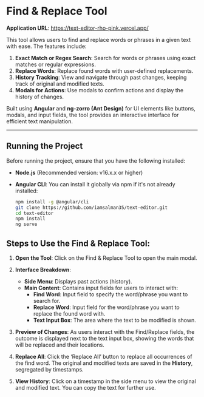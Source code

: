 # Find & Replace Tool
  **Application URL**: https://text-editor-rho-pink.vercel.app/
  
This tool allows users to find and replace words or phrases in a given text with ease. The features include:

1. **Exact Match or Regex Search**: Search for words or phrases using exact matches or regular expressions.
2. **Replace Words**: Replace found words with user-defined replacements.
3. **History Tracking**: View and navigate through past changes, keeping track of original and modified texts.
4. **Modals for Actions**: Use modals to confirm actions and display the history of changes.

Built using **Angular** and **ng-zorro (Ant Design)** for UI elements like buttons, modals, and input fields, the tool provides an interactive interface for efficient text manipulation.

---

## Running the Project

Before running the project, ensure that you have the following installed:

- **Node.js** (Recommended version: v16.x.x or higher)
- **Angular CLI**: You can install it globally via npm if it's not already installed:
  
  ```bash
  npm install -g @angular/cli
  git clone https://github.com/iamsalman35/text-editor.git
  cd text-editor
  npm install
  ng serve

## Steps to Use the Find & Replace Tool:

1. **Open the Tool**: Click on the Find & Replace Tool to open the main modal.

2. **Interface Breakdown**:
    - **Side Menu**: Displays past actions (history).
    - **Main Content**: Contains input fields for users to interact with:
        - **Find Word**: Input field to specify the word/phrase you want to search for.
        - **Replace Word**: Input field for the word/phrase you want to replace the found word with.
        - **Text Input Box**: The area where the text to be modified is shown.

3. **Preview of Changes**: As users interact with the Find/Replace fields, the outcome is displayed next to the text input box, showing the words that will be replaced and their locations.

4. **Replace All**: Click the ‘Replace All’ button to replace all occurrences of the find word. The original and modified texts are saved in the **History**, segregated by timestamps.

5. **View History**: Click on a timestamp in the side menu to view the original and modified text. You can copy the text for further use.
